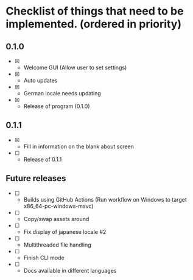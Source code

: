 # Checklist of things that need to be implemented. (ordered in priority)

## 0.1.0
- [x] - Welcome GUI (Allow user to set settings)
- [x] - Auto updates
- [x] - German locale needs updating
- [x] - Release of program (0.1.0)

## 0.1.1

- [x] - Fill in information on the blank about screen
- [ ] - Release of 0.1.1

## Future releases

- [ ] - Builds using GitHub Actions (Run workflow on Windows to target x86_64-pc-windows-msvc)
- [ ] - Copy/swap assets around
- [ ] - Fix display of japanese locale #2
- [ ] - Multithreaded file handling
- [ ] - Finish CLI mode
- [ ] - Docs available in different languages
